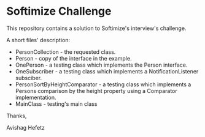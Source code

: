 # Softimize Challenge

This repository contains a solution to Softimize's interview's challenge.  

A short files' description:

  - PersonCollection - the requested class.
  - Person - copy of the interface in the example.
  - OnePerson - a testing class which implements the Person interface.
  - OneSubscriber - a testing class which implements a NotificationListener subsciber.
  - PersonSortByHeightComparator - a testing class which implements a Persons comparison by the height property using a Comparator implementation.
  - MainClass - testing's main class

Thanks,

Avishag Hefetz
